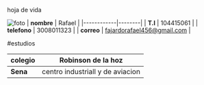 hoja de vida 

![foto](https://user-images.githubusercontent.com/126476889/221584658-919f4af7-6c3f-48cf-9079-3d46bd10a814.jpg)
| **nombre** | Rafael |
|------------|--------|
| **T.I** | 104415061 |
| **telefono** | 3008011323 |
| **correo** | fajardorafael456@gmail.com |

#estudios

| **colegio** | Robinson de la hoz |
|-------------|--------------------|
| **Sena** | centro industriall y de aviacion |
